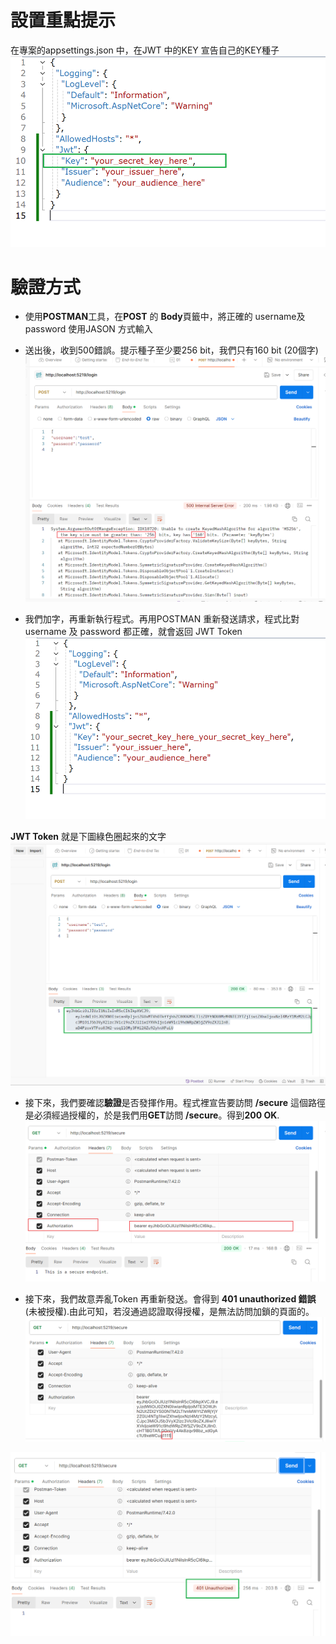# 設置重點提示
在專案的appsettings.json 中，在JWT 中的KEY 宣告自己的KEY種子
![1](images/1_appsettings_1.png?width=907&height=550)

# 驗證方式
-  使用**POSTMAN**工具，在**POST** 的 **Body**頁籤中，將正確的 username及password 使用JASON 方式輸入 
-  送出後，收到500錯誤。提示種子至少要256 bit，我們只有160 bit (20個字)
![4](images/2_send_post.png)


- 我們加字，再重新執行程式。再用POSTMAN 重新發送請求，程式比對username 及  password 都正確，就會返回 JWT Token
![2](images/1_appsettings_2.png)

**JWT Token** 就是下圖綠色圈起來的文字
![6](images/3_response_token.png)

- 接下來，我們要確認**驗證**是否發揮作用。程式裡宣告要訪問 **/secure** 這個路徑是必須經過授權的，於是我們用**GET**訪問 **/secure**。得到**200 OK**.   
![7](images/4_get_test_and_ok.png)

- 接下來，我們故意弄亂Token 再重新發送。會得到 **401 unauthorized 錯誤**(未被授權).由此可知，若沒通過認證取得授權，是無法訪問加鎖的頁面的。
![8](images/5_use_wrong_token.png)

![9](images/6_get_401_error.png)
